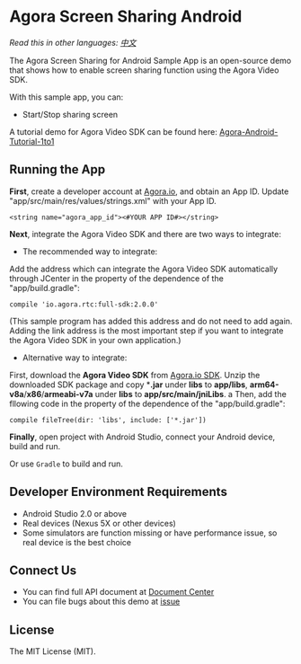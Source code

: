 # Agora Screen Sharing Android

*Read this in other languages: [中文](README.zh.md)*

The Agora Screen Sharing for Android Sample App is an open-source demo that shows how to enable screen sharing function using the Agora Video SDK.

With this sample app, you can:

- Start/Stop sharing screen

A tutorial demo for Agora Video SDK can be found here: [Agora-Android-Tutorial-1to1](https://github.com/AgoraIO/Basic-Video-Call/tree/master/One-to-One-Video/Agora-Android-Tutorial-1to1)

## Running the App
**First**, create a developer account at [Agora.io](https://dashboard.agora.io/signin/), and obtain an App ID. Update "app/src/main/res/values/strings.xml" with your App ID.

```
<string name="agora_app_id"><#YOUR APP ID#></string>
```

**Next**, integrate the Agora Video SDK and there are two ways to integrate:

- The recommended way to integrate:

Add the address which can integrate the Agora Video SDK automatically through JCenter in the property of the dependence of the "app/build.gradle":
```
compile 'io.agora.rtc:full-sdk:2.0.0'
```
(This sample program has added this address and do not need to add again. Adding the link address is the most important step if you want to integrate the Agora Video SDK in your own application.)

- Alternative way to integrate:

First, download the **Agora Video SDK** from [Agora.io SDK](https://docs.agora.io/en/Agora%20Platform/downloads). Unzip the downloaded SDK package and copy ***.jar** under **libs** to **app/libs**, **arm64-v8a**/**x86**/**armeabi-v7a** under **libs** to **app/src/main/jniLibs**.
a
Then, add the fllowing code in the property of the dependence of the "app/build.gradle":

```
compile fileTree(dir: 'libs', include: ['*.jar'])
```

**Finally**, open project with Android Studio, connect your Android device, build and run.

Or use `Gradle` to build and run.

## Developer Environment Requirements
- Android Studio 2.0 or above
- Real devices (Nexus 5X or other devices)
- Some simulators are function missing or have performance issue, so real device is the best choice

## Connect Us

- You can find full API document at [Document Center](https://docs.agora.io/en/)
- You can file bugs about this demo at [issue](https://github.com/AgoraIO/Advanced-Video/issues)

## License

The MIT License (MIT).
